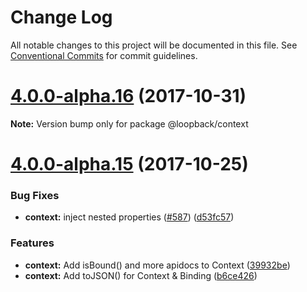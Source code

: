 # Change Log

All notable changes to this project will be documented in this file.
See [Conventional Commits](https://conventionalcommits.org) for commit guidelines.

<a name="4.0.0-alpha.16"></a>
# [4.0.0-alpha.16](https://github.com/strongloop/loopback-next/compare/@loopback/context@4.0.0-alpha.15...@loopback/context@4.0.0-alpha.16) (2017-10-31)




**Note:** Version bump only for package @loopback/context

<a name="4.0.0-alpha.15"></a>
# [4.0.0-alpha.15](https://github.com/strongloop/loopback-next/compare/@loopback/context@4.0.0-alpha.12...@loopback/context@4.0.0-alpha.15) (2017-10-25)


### Bug Fixes

* **context:** inject nested properties ([#587](https://github.com/strongloop/loopback-next/issues/587)) ([d53fc57](https://github.com/strongloop/loopback-next/commit/d53fc57))


### Features

* **context:** Add isBound() and more apidocs to Context ([39932be](https://github.com/strongloop/loopback-next/commit/39932be))
* **context:** Add toJSON() for Context & Binding ([b6ce426](https://github.com/strongloop/loopback-next/commit/b6ce426))
